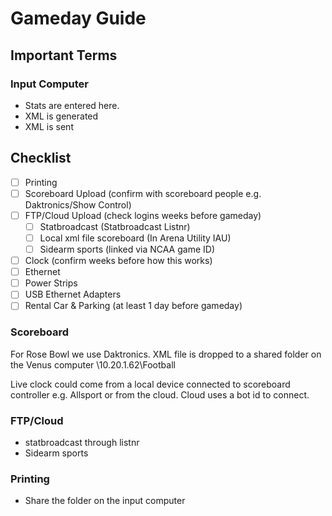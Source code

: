 # Gameday Guide

## Important Terms
### Input Computer
- Stats are entered here.
- XML is generated
- XML is sent
## Checklist
- [ ] Printing
- [ ] Scoreboard Upload (confirm with scoreboard people e.g. Daktronics/Show Control) 
- [ ] FTP/Cloud Upload (check logins weeks before gameday)
  - [ ] Statbroadcast (Statbroadcast Listnr)
  - [ ] Local xml file scoreboard (In Arena Utility IAU)
  - [ ] Sidearm sports (linked via NCAA game ID)
- [ ] Clock (confirm weeks before how this works)
- [ ] Ethernet
- [ ] Power Strips
- [ ] USB Ethernet Adapters
- [ ] Rental Car & Parking (at least 1 day before gameday)

### Scoreboard
For Rose Bowl we use Daktronics. 
XML file is dropped to a shared folder on the Venus computer \\10.20.1.62\Football

Live clock could come from a local device connected to scoreboard controller e.g. Allsport or from the cloud.
Cloud uses a bot id to connect.

### FTP/Cloud
- statbroadcast through listnr
- Sidearm sports 

### Printing
- Share the folder on the input computer
